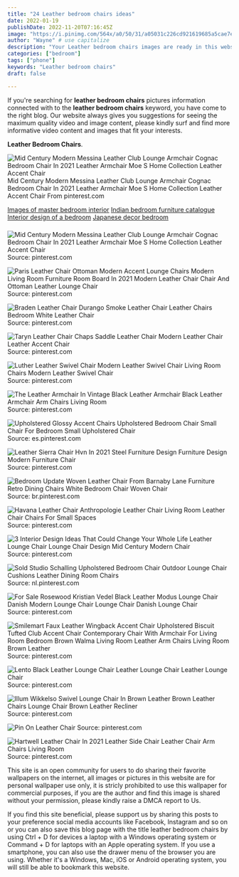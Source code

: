 ```yaml
---
title: "24 Leather bedroom chairs ideas"
date: 2022-01-19
publishDate: 2022-11-20T07:16:45Z
image: "https://i.pinimg.com/564x/a0/50/31/a05031c226cd921619685a5cae7e8e13.jpg"
author: "Wayne" # use capitalize
description: "Your Leather bedroom chairs images are ready in this website. Leather bedroom chairs are a topic that is being searched for and liked by netizens today. You can Download the Leather bedroom chairs files here. Find and Download all royalty-free images."
categories: ["bedroom"]
tags: ["phone"]
keywords: "Leather bedroom chairs"
draft: false

---
```


If you're searching for **leather bedroom chairs** pictures information connected with to the **leather bedroom chairs** keyword, you have come to the right  blog.  Our website always  gives you  suggestions  for seeing  the maximum  quality video and image  content, please kindly surf and find more informative video content and images  that fit your interests.

**Leather Bedroom Chairs**. 

![Mid Century Modern Messina Leather Club Lounge Armchair Cognac Bedroom Chair In 2021 Leather Armchair Moe S Home Collection Leather Accent Chair](https://i.pinimg.com/originals/ef/e5/e6/efe5e63f8c31214ea87c481befdf7d9e.jpg "Mid Century Modern Messina Leather Club Lounge Armchair Cognac Bedroom Chair In 2021 Leather Armchair Moe S Home Collection Leather Accent Chair")
Mid Century Modern Messina Leather Club Lounge Armchair Cognac Bedroom Chair In 2021 Leather Armchair Moe S Home Collection Leather Accent Chair From pinterest.com

[Images of master bedroom interior](/images-of-master-bedroom-interior/)
[Indian bedroom furniture catalogue](/indian-bedroom-furniture-catalogue/)
[Interior design of a bedroom](/interior-design-of-a-bedroom/)
[Japanese decor bedroom](/japanese-decor-bedroom/)



### 

 


![Mid Century Modern Messina Leather Club Lounge Armchair Cognac Bedroom Chair In 2021 Leather Armchair Moe S Home Collection Leather Accent Chair](https://i.pinimg.com/originals/ef/e5/e6/efe5e63f8c31214ea87c481befdf7d9e.jpg "Mid Century Modern Messina Leather Club Lounge Armchair Cognac Bedroom Chair In 2021 Leather Armchair Moe S Home Collection Leather Accent Chair")
Source: pinterest.com

 

![Paris Leather Chair Ottoman Modern Accent Lounge Chairs Modern Living Room Furniture Room Board In 2021 Modern Leather Chair Chair And Ottoman Leather Lounge Chair](https://i.pinimg.com/736x/3e/8f/1b/3e8f1bf8c8877b38aa9035d68ba08a6e.jpg "Paris Leather Chair Ottoman Modern Accent Lounge Chairs Modern Living Room Furniture Room Board In 2021 Modern Leather Chair Chair And Ottoman Leather Lounge Chair")
Source: pinterest.com

 

![Braden Leather Chair Durango Smoke Leather Chair Leather Chairs Bedroom White Leather Chair](https://i.pinimg.com/originals/64/90/a9/6490a968f5522d1fabf826da35023891.jpg "Braden Leather Chair Durango Smoke Leather Chair Leather Chairs Bedroom White Leather Chair")
Source: pinterest.com

 

![Taryn Leather Chair Chaps Saddle Leather Chair Modern Leather Chair Leather Accent Chair](https://i.pinimg.com/originals/ff/90/c5/ff90c56e43c422c2374706165d5335a7.jpg "Taryn Leather Chair Chaps Saddle Leather Chair Modern Leather Chair Leather Accent Chair")
Source: pinterest.com

 

![Luther Leather Swivel Chair Modern Leather Swivel Chair Living Room Chairs Modern Leather Swivel Chair](https://i.pinimg.com/originals/0d/6d/cd/0d6dcda16eae31c8dfea7c346e80e2ce.jpg "Luther Leather Swivel Chair Modern Leather Swivel Chair Living Room Chairs Modern Leather Swivel Chair")
Source: pinterest.com

 

![The Leather Armchair In Vintage Black Leather Armchair Black Leather Armchair Arm Chairs Living Room](https://i.pinimg.com/736x/2b/97/15/2b97156acbdaa68991030931258616d5.jpg "The Leather Armchair In Vintage Black Leather Armchair Black Leather Armchair Arm Chairs Living Room")
Source: pinterest.com

 

![Upholstered Glossy Accent Chairs Upholstered Bedroom Chair Small Chair For Bedroom Small Upholstered Chair](https://i.pinimg.com/originals/1f/ae/a7/1faea71df05f38c9114137c485f89629.jpg "Upholstered Glossy Accent Chairs Upholstered Bedroom Chair Small Chair For Bedroom Small Upholstered Chair")
Source: es.pinterest.com

 

![Leather Sierra Chair Hvn In 2021 Steel Furniture Design Furniture Design Modern Furniture Chair](https://i.pinimg.com/736x/29/94/24/299424db7b3b28cd587aed7f63e5b016.jpg "Leather Sierra Chair Hvn In 2021 Steel Furniture Design Furniture Design Modern Furniture Chair")
Source: pinterest.com

 

![Bedroom Update Woven Leather Chair From Barnaby Lane Furniture Retro Dining Chairs White Bedroom Chair Woven Chair](https://i.pinimg.com/originals/41/c9/86/41c986be212489c518fa2c34e07a141b.jpg "Bedroom Update Woven Leather Chair From Barnaby Lane Furniture Retro Dining Chairs White Bedroom Chair Woven Chair")
Source: br.pinterest.com

 

![Havana Leather Chair Anthropologie Leather Chair Living Room Leather Chair Chairs For Small Spaces](https://i.pinimg.com/736x/63/6a/c2/636ac286b345f6463d85900ff8d023f8.jpg "Havana Leather Chair Anthropologie Leather Chair Living Room Leather Chair Chairs For Small Spaces")
Source: pinterest.com

 

![3 Interior Design Ideas That Could Change Your Whole Life Leather Lounge Chair Lounge Chair Design Mid Century Modern Chair](https://i.pinimg.com/originals/3e/55/0a/3e550aef94be4703bb869b8b08ee2157.jpg "3 Interior Design Ideas That Could Change Your Whole Life Leather Lounge Chair Lounge Chair Design Mid Century Modern Chair")
Source: pinterest.com

 

![Sold Studio Schalling Upholstered Bedroom Chair Outdoor Lounge Chair Cushions Leather Dining Room Chairs](https://i.pinimg.com/originals/09/b1/48/09b148ff088dee82749bad7b761c4423.jpg "Sold Studio Schalling Upholstered Bedroom Chair Outdoor Lounge Chair Cushions Leather Dining Room Chairs")
Source: nl.pinterest.com

 

![For Sale Rosewood Kristian Vedel Black Leather Modus Lounge Chair Danish Modern Lounge Chair Lounge Chair Danish Lounge Chair](https://i.pinimg.com/originals/38/0d/4d/380d4dc1a42f4fd8528aa9524705efdb.jpg "For Sale Rosewood Kristian Vedel Black Leather Modus Lounge Chair Danish Modern Lounge Chair Lounge Chair Danish Lounge Chair")
Source: pinterest.com

 

![Smilemart Faux Leather Wingback Accent Chair Upholstered Biscuit Tufted Club Accent Chair Contemporary Chair With Armchair For Living Room Bedroom Brown Walma Living Room Leather Arm Chairs Living Room Brown Leather](https://i.pinimg.com/736x/ec/5a/13/ec5a13e740286f0132da7361a60cabbe.jpg "Smilemart Faux Leather Wingback Accent Chair Upholstered Biscuit Tufted Club Accent Chair Contemporary Chair With Armchair For Living Room Bedroom Brown Walma Living Room Leather Arm Chairs Living Room Brown Leather")
Source: pinterest.com

 

![Lento Black Leather Lounge Chair Leather Lounge Chair Leather Lounge Chair](https://i.pinimg.com/736x/61/31/b2/6131b2abaf4e5a64f85ecc25f37721e1.jpg "Lento Black Leather Lounge Chair Leather Lounge Chair Leather Lounge Chair")
Source: pinterest.com

 

![Illum Wikkelso Swivel Lounge Chair In Brown Leather Brown Leather Chairs Lounge Chair Brown Leather Recliner](https://i.pinimg.com/originals/48/44/78/484478613b6034b73fef1be710f46d3e.jpg "Illum Wikkelso Swivel Lounge Chair In Brown Leather Brown Leather Chairs Lounge Chair Brown Leather Recliner")
Source: pinterest.com

 

![Pin On Leather Chair](https://i.pinimg.com/originals/29/19/a5/2919a5faa4046bd0fdd844a233f47053.jpg "Pin On Leather Chair")
Source: pinterest.com

 

![Hartwell Leather Chair In 2021 Leather Side Chair Leather Chair Arm Chairs Living Room](https://i.pinimg.com/564x/a0/50/31/a05031c226cd921619685a5cae7e8e13.jpg "Hartwell Leather Chair In 2021 Leather Side Chair Leather Chair Arm Chairs Living Room")
Source: pinterest.com

 

This site is an open community for users to do sharing their favorite wallpapers on the internet, all images or pictures in this website are for personal wallpaper use only, it is stricly prohibited to use this wallpaper for commercial purposes, if you are the author and find this image is shared without your permission, please kindly raise a DMCA report to Us.

If you find this site beneficial, please support us by sharing this posts to your preference social media accounts like Facebook, Instagram and so on or you can also save this blog page with the title leather bedroom chairs by using Ctrl + D for devices a laptop with a Windows operating system or Command + D for laptops with an Apple operating system. If you use a smartphone, you can also use the drawer menu of the browser you are using. Whether it's a Windows, Mac, iOS or Android operating system, you will still be able to bookmark this website.
